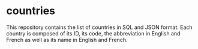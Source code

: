 # countries
This repository contains the list of countries in SQL and JSON format. Each country is composed of its ID, 
its code, the abbreviation in English and French as well as its name in English and French.
